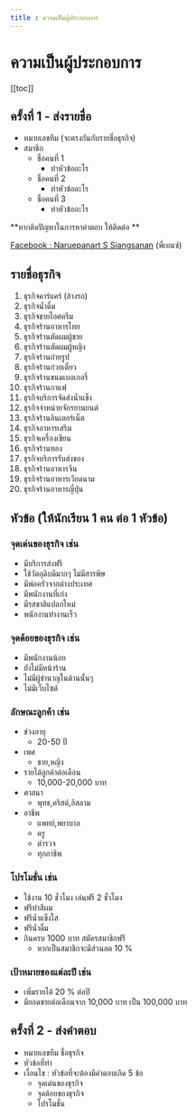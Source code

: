 ```yaml
---
title : ความเป็นผู้ประกอบการ
---
```


# ความเป็นผู้ประกอบการ

[[toc]]

## ครั้งที่ 1 - ส่งรายชื่อ
- หมายเลขทีม (จะตรงกันกับรายชื่อธุรกิจ)
- สมาชิก
	- ชื่อคนที่ 1 
		- ทำหัวข้ออะไร
	- ชื่อคนที่ 2
		- ทำหัวข้ออะไร
	- ชื่อคนที่ 3
		- ทำหัวข้ออะไร

**หากติดปัญหาในการหาคำตอบ ให้ติดต่อ **

[Facebook : Naruepanart S Siangsanan](https://www.facebook.com/benz.naruepanart) (พี่เบนซ์)

## รายชื่อธุรกิจ
1. ธุรกิจคาร์แคร์ (ล้างรถ) 
2. ธุรกิจน้ำดื่ม
3. ธุรกิจขายไอศครีม
4. ธุรกิจร้านอาหารไทย 
5. ธุรกิจร้านตัดผมผู้ชาย
6. ธุรกิจร้านตัดผมผู้หญิง
7. ธุรกิจร้านถ่ายรูป 
8. ธุรกิจร้านก๋วยเตี๋ยว 
9. ธุรกิจร้านขนมเบอเกอรี่ 
10. ธุรกิจร้านกาแฟ
11. ธุรกิจบริการจัดส่งน้ำแข็ง
12. ธุรกิจจำหน่ายจักรยานยนต์
13. ธุรกิจร้านอินเตอร์เน็ต
14. ธุรกิจอาหารเสริม
15. ธุรกิจเครื่องเขียน
16. ธุรกิจร้านทอง
17. ธุรกิจบริการรับส่งของ
18. ธุรกิจร้านอาหารจีน
19. ธุรกิจร้านอาหารเวียดนาม
20. ธุรกิจร้านอาหารญี่ปุ่น   

## หัวข้อ (ให้นักเรียน 1 คน ต่อ 1 หัวข้อ)

### จุดเด่นของธุรกิจ เช่น
- มีบริการส่งฟรี
- ใช้วัตถุดิบดีมากๆ ไม่มีสารพิษ
- มีพ่อครัวจากต่างประเทศ
- มีพนักงานที่เก่ง
- มีรสชาติแปลกใหม่
- พนักงานทำงานเร็ว

### จุดด้อยของธุรกิจ เช่น
- มีพนักงานน้อย
- ยังไม่มีหน้าร้าน
- ไม่มีผู้ชำนาญในด้านนั้นๆ
- ไม่มีเว็บไซต์

### ลักษณะลูกค้า เช่น
- ช่วงอายุ
    - 20-50 ปี
- เพศ
    - ชาย,หญิง
- รายได้ลูกค้าต่อเดือน
    - 10,000-20,000 บาท
- ศาสนา
    - พุทธ,คริสต์,อิสลาม
- อาชีพ
	- แพทย์,พยาบาล
	- ครู
	- ตำรวจ
	- ทุกอาชีพ

### โปรโมชั่น เช่น
- ใช้งาน 10 ชั่วโมง เล่นฟรี 2 ชั่วโมง
- ฟรีทำสีผม
- ฟรีน้ำแข็งใส
- ฟรีน้ำดื่ม
- กินครบ 1000 บาท สมัครสมาชิกฟรี
    - หากเป็นสมาชิกจะมีส่วนลด 10 %	

### เป้าหมายของแต่ละปี เช่น
- เพิ่มรายได้ 20 % ต่อปี
- มียอดขายต่อเดือนจาก 10,000 บาท เป็น 100,000 บาท

## ครั้งที่ 2 - ส่งคำตอบ 
- หมายเลขทีม ชื่อธุรกิจ
- หัวข้อที่ทำ
- เงื่อนไข : หัวข้อที่จะต้องมีคำตอบเกิด 5 ข้อ
    - จุดเด่นของธุรกิจ
    - จุดด้อยของธุรกิจ
    - โปรโมชั่น 
    